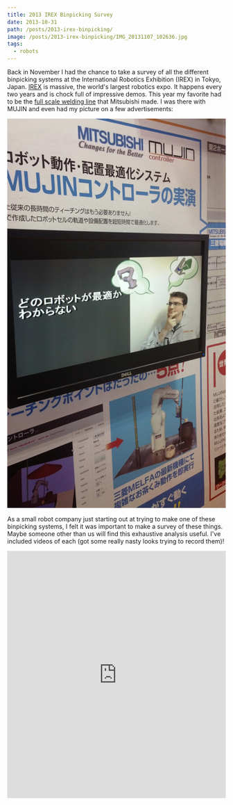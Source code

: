 ```yaml
---
title: 2013 IREX Binpicking Survey
date: 2013-10-31
path: /posts/2013-irex-binpicking/
image: /posts/2013-irex-binpicking/IMG_20131107_102636.jpg
tags:
  - robots
---
```


Back in November I had the chance to take a survey of all the different binpicking systems at the International Robotics Exhibition (IREX) in Tokyo, Japan. [IREX](http://www.nikkan.co.jp/eve/irex/english/) is massive, the world's largest robotics expo. It happens every two years and is chock full of impressive demos. This year my favorite had to be the [full scale welding line](http://youtu.be/QR4lG98Ehng) that Mitsubishi made. I was there with MUJIN and even had my picture on a few advertisements:

![](/posts/2013-irex-binpicking/IMG_20131107_102636.jpg)

As a small robot company just starting out at trying to make one of these binpicking systems, I felt it was important to make a survey of these things. Maybe someone other than us will find this exhaustive analysis useful. I've included videos of each (got some really nasty looks trying to record them)!

<iframe style="height: 569px; width: 100%;" src="https://docs.google.com/presentation/d/1UHa4pqw1bnrdN5l-d-cL84rmfrxs0kg98q3t2X60boA/embed?start=false&loop=false&delayms=3000" frameborder="0" allowfullscreen="true" mozallowfullscreen="true" webkitallowfullscreen="true"></iframe>
